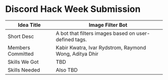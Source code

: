 # Discord Hack Week Submission

| Idea Title        | Image Filter Bot					                     |
|-------------------|--------------------------------------------------------|
| Short Desc        | A bot that filters images based on user-defined tags.  |
| Members Committed | Kabir Kwatra, Ivar Rydstrom, Raymond Wong, Aditya Dhir |
| Skills We Got     | TBD                                                    |
| Skills Needed     | Also TBD                                               |